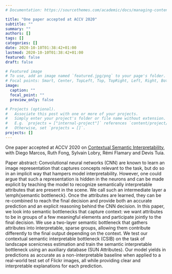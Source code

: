 ```yaml
---
# Documentation: https://sourcethemes.com/academic/docs/managing-content/

title: "One paper accepted at ACCV 2020"
subtitle: ""
summary: ""
authors: []
tags: []
categories: []
date: 2020-10-10T01:38:42+01:00
lastmod: 2020-10-10T01:38:42+01:00
featured: false
draft: false

# Featured image
# To use, add an image named `featured.jpg/png` to your page's folder.
# Focal points: Smart, Center, TopLeft, Top, TopRight, Left, Right, BottomLeft, Bottom, BottomRight.
image:
  caption: ""
  focal_point: ""
  preview_only: false

# Projects (optional).
#   Associate this post with one or more of your projects.
#   Simply enter your project's folder or file name without extension.
#   E.g. `projects = ["internal-project"]` references `content/project/deep-learning/index.md`.
#   Otherwise, set `projects = []`.
projects: []
---
```

 One paper accepted at ACCV 2020 on [Contextual Semantic Interpretability](https://www.researchgate.net/publication/344325552_Contextual_Semantic_Interpretability), with Diego Marcos, Ruth Fong, Sylvain Lobry, Rémi Flamary and Devis Tuia. 

 Paper abstract:
 Convolutional neural networks (CNN) are known to learn an image representation that captures concepts relevant to the task, but do so in an implicit way that hampers model interpretability. However, one could argue that such a representation is hidden in the neurons and can be made explicit by teaching the model to recognize semantically interpretable attributes that are present in the scene. We call such an intermediate layer a \emph{semantic bottleneck}. Once the attributes are learned, they can be re-combined to reach the final decision and provide both an accurate prediction and an explicit reasoning behind the CNN decision. In this paper, we look into semantic bottlenecks that capture context: we want attributes to be in groups of a few meaningful elements and participate jointly to the final decision. We use a two-layer semantic bottleneck that gathers attributes into interpretable, sparse groups, allowing them contribute differently to the final output depending on the context. We test our contextual semantic interpretable bottleneck (CSIB) on the task of landscape scenicness estimation and train the semantic interpretable bottleneck using an auxiliary database (SUN Attributes). Our model yields in predictions as accurate as a non-interpretable baseline when applied to a real-world test set of Flickr images, all while providing clear and interpretable explanations for each prediction. 